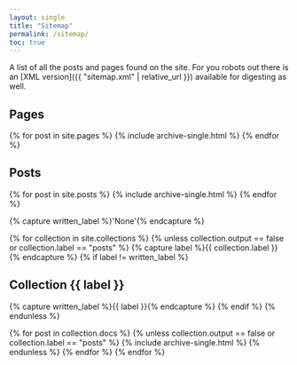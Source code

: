 ```yaml
---
layout: single
title: "Sitemap"
permalink: /sitemap/
toc: true
---
```


A list of all the posts and pages found on the site. For you robots out there is an [XML version]({{ "sitemap.xml" | relative_url }}) available for digesting as well.

## Pages
{% for post in site.pages %}
  {% include archive-single.html %}
{% endfor %}

## Posts
{% for post in site.posts %}
  {% include archive-single.html %}
{% endfor %}

{% capture written_label %}'None'{% endcapture %}

{% for collection in site.collections %}
{% unless collection.output == false or collection.label == "posts" %}
  {% capture label %}{{ collection.label }}{% endcapture %}
  {% if label != written_label %}
  ## Collection {{ label }}
  {% capture written_label %}{{ label }}{% endcapture %}
  {% endif %}
{% endunless %}


{% for post in collection.docs %}
  {% unless collection.output == false or collection.label == "posts" %}
  {% include archive-single.html %}
  {% endunless %}
{% endfor %}
{% endfor %}